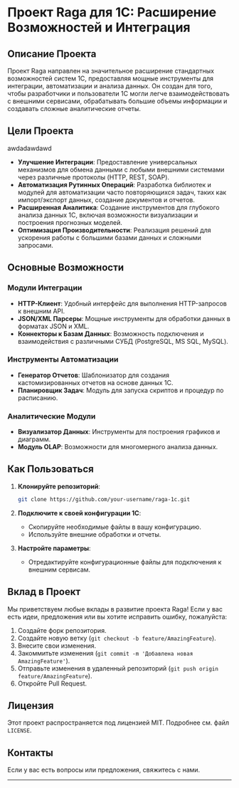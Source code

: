 # Проект Raga для 1С: Расширение Возможностей и Интеграция
 
## Описание Проекта

Проект Raga направлен на значительное расширение стандартных возможностей систем 1С, предоставляя мощные инструменты для интеграции, автоматизации и анализа данных. Он создан для того, чтобы разработчики и пользователи 1С могли легче взаимодействовать с внешними сервисами, обрабатывать большие объемы информации и создавать сложные аналитические отчеты.

  
## Цели Проекта


awdadawdawd


*   **Улучшение Интеграции**: Предоставление универсальных механизмов для обмена данными с любыми внешними системами через различные протоколы (HTTP, REST, SOAP).
*   **Автоматизация Рутинных Операций**: Разработка библиотек и модулей для автоматизации часто повторяющихся задач, таких как импорт/экспорт данных, создание документов и отчетов.
*   **Расширенная Аналитика**: Создание инструментов для глубокого анализа данных 1С, включая возможности визуализации и построения прогнозных моделей.
*   **Оптимизация Производительности**: Реализация решений для ускорения работы с большими базами данных и сложными запросами.

## Основные Возможности

### Модули Интеграции

*   **HTTP-Клиент**: Удобный интерфейс для выполнения HTTP-запросов к внешним API.
*   **JSON/XML Парсеры**: Мощные инструменты для обработки данных в форматах JSON и XML.
*   **Коннекторы к Базам Данных**: Возможность подключения и взаимодействия с различными СУБД (PostgreSQL, MS SQL, MySQL).

### Инструменты Автоматизации

*   **Генератор Отчетов**: Шаблонизатор для создания кастомизированных отчетов на основе данных 1С.
*   **Планировщик Задач**: Модуль для запуска скриптов и процедур по расписанию.

### Аналитические Модули

*   **Визуализатор Данных**: Инструменты для построения графиков и диаграмм.
*   **Модуль OLAP**: Возможности для многомерного анализа данных.

## Как Пользоваться

1.  **Клонируйте репозиторий**:
    ```bash
    git clone https://github.com/your-username/raga-1c.git
    ```

2.  **Подключите к своей конфигурации 1С**:
    *   Скопируйте необходимые файлы в вашу конфигурацию.
    *   Используйте внешние обработки и отчеты.

3.  **Настройте параметры**:
    *   Отредактируйте конфигурационные файлы для подключения к внешним сервисам.

## Вклад в Проект

Мы приветствуем любые вклады в развитие проекта Raga! Если у вас есть идеи, предложения или вы хотите исправить ошибку, пожалуйста:

1.  Создайте форк репозитория.
2.  Создайте новую ветку (`git checkout -b feature/AmazingFeature`).
3.  Внесите свои изменения.
4.  Закоммитьте изменения (`git commit -m 'Добавлена новая AmazingFeature'`).
5.  Отправьте изменения в удаленный репозиторий (`git push origin feature/AmazingFeature`).
6.  Откройте Pull Request.

## Лицензия

Этот проект распространяется под лицензией MIT. Подробнее см. файл `LICENSE`.

## Контакты

Если у вас есть вопросы или предложения, свяжитесь с нами.

---

